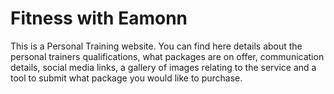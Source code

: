 <h1>Fitness with Eamonn</h1>

This is a Personal Training website. You can find here details about the personal trainers qualifications, what packages are on offer, communication details, social media links, a gallery of images relating to the service and a tool to submit what package you would like to purchase.